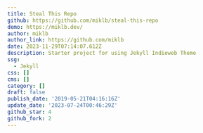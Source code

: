 ```yaml
---
title: Steal This Repo
github: https://github.com/miklb/steal-this-repo
demo: https://miklb.dev/
author: miklb
author_link: https://github.com/miklb
date: 2023-11-29T07:14:07.612Z
description: Starter project for using Jekyll Indieweb Theme
ssg:
  - Jekyll
css: []
cms: []
category: []
draft: false
publish_date: '2019-05-21T04:16:16Z'
update_date: '2023-07-24T00:46:29Z'
github_star: 4
github_fork: 2
---
```

